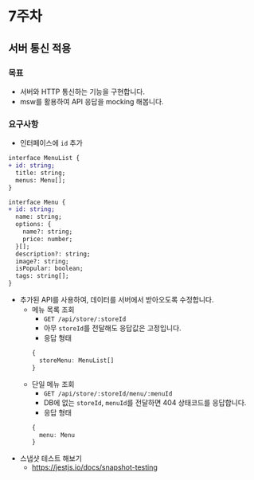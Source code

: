 # 7주차

## 서버 통신 적용

### 목표

- 서버와 HTTP 통신하는 기능을 구현합니다.
- msw를 활용하여 API 응답을 mocking 해봅니다.

### 요구사항

- 인터페이스에 `id` 추가

```diff
interface MenuList {
+ id: string;
  title: string;
  menus: Menu[];
}

interface Menu {
+ id: string;
  name: string;
  options: {
    name?: string;
    price: number;
  }[];
  description?: string;
  image?: string;
  isPopular: boolean;
  tags: string[];
}
```

- 추가된 API를 사용하여, 데이터를 서버에서 받아오도록 수정합니다.
  - 메뉴 목록 조회 
    - `GET /api/store/:storeId`
    - 아무 `storeId`를 전달해도 응답값은 고정입니다.
    - 응답 형태
    ```ts
    {
      storeMenu: MenuList[]
    }
    ```
  - 단일 메뉴 조회 
    - `GET /api/store/:storeId/menu/:menuId`
    - DB에 없는 `storeId`, `menuId`를 전달하면 404 상태코드를 응답합니다.
    - 응답 형태
    ```ts
    {
      menu: Menu
    }
    ```
- 스냅샷 테스트 해보기
  - https://jestjs.io/docs/snapshot-testing
